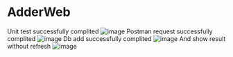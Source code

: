 # AdderWeb
Unit test successfully complited
![image](https://github.com/SibersTestworks/AdderWeb/assets/142971932/213520fd-448a-4ee2-8504-2dee87bc0d50)
Postman request successfully complited
![image](https://github.com/SibersTestworks/AdderWeb/assets/142971932/9869ad99-99f2-43c4-9a90-b792b4a87dd7)
Db add successfully complited
![image](https://github.com/SibersTestworks/AdderWeb/assets/142971932/42b12818-2ac2-48d6-b30c-bdd5745cb129)
And show result without refresh
![image](https://github.com/SibersTestworks/AdderWeb/assets/142971932/936a9d8d-d1f1-4100-9479-4d9abf8746f9)
